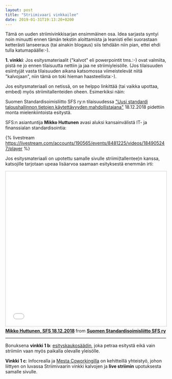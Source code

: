 ```yaml
---
layout: post
title: "Striimivaari vinkkailee"
date: 2019-01-31T19:13:20+0200
---
```


Tämä on uuden striimivinkkisarjan ensimmäinen osa. Idea sarjasta syntyi noin minuutti ennen tämän tekstin aloittamista ja leanisti ellei suorastaan ketterästi lanseeraus (tai ainakin blogaus) siis tehdään niin pian, ettei ehdi tulla katumapäälle:-).<!--more-->

**1. vinkki**: Jos esitysmateriaalit ("kalvot" eli powerpointit tms.:-) ovat valmiita, pistä ne jo ennen tilaisuutta nettiin ja jaa ne striimiyleisölle. (Jos tilaisuuden esiintyjät vasta tilaisuuden aikana katsomossa viimeistelevät niitä "kalvojaan", niin tämä on toki hieman haasteellista:-).

Jos esitysmateriaali on netissä, on se helppo linkittää (tai vaikka upottaa, embed) myös striimitallenteiden oheen. Esimerkiksi näin:

Suomen Standardisoimisliitto SFS ry:n tilaisuudessa ["Uusi standardi taloushallinnon tietojen käytettävyyden mahdollistajana"](https://www.sfs.fi/ajankohtaista/tapahtumakalenteri/uusi_standardi_taloushallinnon_tietojen_kaytettavyyden_mahdollistajana.125.html) 18.12.2018 pidettiin monta mielenkiintoista esitystä.

SFS:n asiantuntija **Mikko Huttunen** avasi aluksi kansainvälistä IT- ja finanssialan standardisointia: 

{% livestream https://livestream.com/accounts/190565/events/8481225/videos/184905247/player %}

Jos esitysmateriaali on upotettu samalle sivulle striimi(tallentee)n kanssa, katsojille tarjotaan upeaa lisäarvoa saamaan esityksestä enemmän irti:

<iframe src="//www.slideshare.net/slideshow/embed_code/key/ifNQeqPWDBGQ01" width="595" height="485" frameborder="0" marginwidth="0" marginheight="0" scrolling="no" style="border:1px solid #CCC; border-width:1px; margin-bottom:5px; width: 100%;" allowfullscreen> </iframe>
<div style="margin-bottom:5px"> <strong> <a href="//www.slideshare.net/SuomenStandardisoimisliitto/mikko-huttunen-sfs-18122018" title="Mikko Huttunen, SFS 18.12.2018" target="_blank">Mikko Huttunen, SFS 18.12.2018</a> </strong> from <strong><a href="https://www.slideshare.net/SuomenStandardisoimisliitto" target="_blank">Suomen Standardisoimisliitto SFS ry</a></strong> </div>

* * * 

Bonuksena **vinkki 1 b**: [esityskaukosäädin](https://www.infocrea.fi/blogi/2018/04/screeniosoittelut-nakymaan/), joka petraa esitystä eikä vain striimiin vaan myös paikalla olevalle yleisölle.

**Vinkki 1 c**: Infocrealla ja [Mesta Coworkingilla]() on kehitteillä yhteistyö, johon liittyen on luvassa Striimivaarin vinkki kalvojen ja **live striimin** upotuksesta samalle sivulle. 
